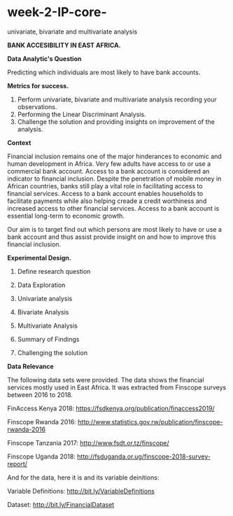 # week-2-IP-core-
univariate, bivariate and multivariate analysis

**BANK ACCESIBILITY IN EAST AFRICA.**

**Data Analytic's Question**

Predicting which individuals are most likely to have bank accounts.


**Metrics for success.**

1. Perform univariate, bivariate and multivariate analysis recording your observations.
2. Performing the Linear Discriminant Analysis.
3. Challenge the solution and providing insights on improvement of the analysis.

**Context**

Financial inclusion remains one of the major hinderances to economic and human development in Africa.
Very few adults have access to or use a commercial bank account.
Access to a bank account is considered an indicator to financial inclusion. Despite the penetration of mobile money in African countries, banks still play a vital role in facilitating access to financial services.
Access to a bank account enables households to facilitate payments while also helping creade a credit worthiness and increased access to other financial services.
Access to a bank account is essential long-term to economic growth.

Our aim is to target find out which persons are most likely to have or use a bank account and thus assist provide insight on and how to improve this financial inclusion.

**Experimental Design.**

1. Define research question

2. Data Exploration

3. Univariate analysis

4. Bivariate Analysis

5. Multivariate Analysis

6. Summary of Findings

7. Challenging the solution


**Data Relevance**

The following data sets were provided. The data shows the financial services mostly used in East Africa. It was extracted from Finscope surveys between 2016 to 2018.

FinAccess Kenya 2018: https://fsdkenya.org/publication/finaccess2019/

Finscope Rwanda 2016: http://www.statistics.gov.rw/publication/finscope-rwanda-2016

Finscope Tanzania 2017: http://www.fsdt.or.tz/finscope/

Finscope Uganda 2018: http://fsduganda.or.ug/finscope-2018-survey-report/

And for the data, here it is and its variable deinitions:

Variable Definitions: http://bit.ly/VariableDefinitions

Dataset: http://bit.ly/FinancialDataset
